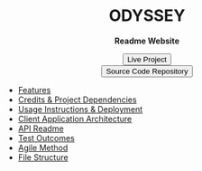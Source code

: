 
<center>
<h1> ODYSSEY</h1> 
<p> <b> Readme Website </b> </p>

<a href="https://odyssey.lauriecrean.dev" target="_blank">
  <button class="sidebar-button">Live Project</button>
</a>
<br>
<a href="https://github.com/lmcrean/odyssey-api" target="_blank">
  <button class="sidebar-button">Source Code Repository</button>
</a>

</center>

* [Features](/features.md)
* [Credits & Project Dependencies](/credits.md)
* [Usage Instructions & Deployment](/usage.md)
* [Client Application Architecture](/readme_client.md) 
* [API Readme](/readme_api.md) 
* [Test Outcomes](/testing.md)
* [Agile Method](/agile_method.md)
* [File Structure](/file_structure.md)





